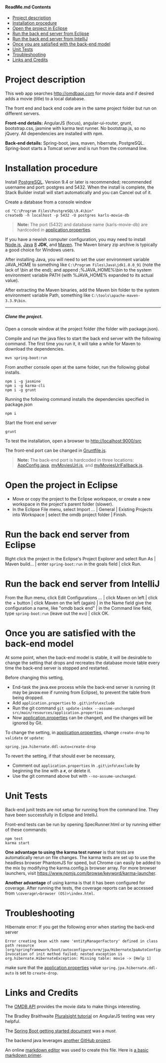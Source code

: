 #### ReadMe.md Contents

- [Project description](#project-description)
- [Installation procedure](#installation-procedure)
- [Open the project in Eclipse](#open-the-project-in-eclipse)
- [Run the back end server from Eclipse](#run-the-back-end-server-from-eclipse)
- [Run the back end server from IntelliJ](#run-the-back-end-server-from-intellij)
- [Once you are satisfied with the back-end model](#once-you-are-satisfied-with-the-back-end-model)
- [Unit Tests](#unit-tests)
- [Troubleshooting](#troubleshooting)
- [Links and Credits](#links-and-credits)

# Project description

This web app searches http://omdbapi.com for movie data and if desired adds a movie (title) to a local database.

The front end and back end code are in the same project folder but run on different servers. 

**Front-end details:** AngularJS (focus), angular-ui-router, grunt, bootstrap.css, jasmine with karma test runner. No bootstrap.js, so no jQuery. All dependencies are installed with npm.

**Back-end details:** Spring-boot, java, maven, hibernate, PostgreSQL. Spring-boot starts a Tomcat server and is run from the command line. 

# Installation procedure

Install [PostgreSQL](https://www.postgresql.org/download/). Version 9.4 or later is recommended; recommended username and port: postgres and 5432. When the install is complete, the Stack Builder install will start automatically and you can Cancel out of it.

Create a database from a console window

	cd "C:\Program Files\PostgreSQL\9.4\bin"
	createdb -h localhost -p 5432 -U postgres karls-movie-db

> **Note:** The port (5432) and database name (karls-movie-db) 
> are hardcoded in [application.properties].

If you have a newish computer configuration, you may need to install [Node.js], [Java][] [8](http://www.oracle.com/technetwork/java/javase/downloads/index.html) **JDK**, and [Maven]. The Maven binary zip archive is typically a good choice for Windows users. 

After installing Java, you will need to set the user environment variable JAVA_HOME to something like `C:\Program Files\Java\jdk1.8.0_91` (note the lack of \bin at the end); and append ;%JAVA_HOME%\bin to the system environment variable PATH (with %JAVA_HOME% expanded to its actual value).

After extracting the Maven binaries, add the Maven bin folder to the system environment variable Path, something like `C:\tools\apache-maven-3.3.9\bin`.

----

##### Clone the project.

Open a console window at the project folder (the folder with package.json).

Compile and run the java files to start the back end server with the following command. The first time you run it, it will take a while for Maven to download the dependencies.

	mvn spring-boot:run

From another console open at the same folder, run the following global installs.

	npm i -g jasmine
	npm i -g karma-cli
	npm i -g grunt

Running the following command installs the dependencies specified in package.json

	npm i

Start the front end server 

	grunt

To test the installation, open a browser to [http://localhost:9000/src](http://localhost:9000/src)

The front-end port can be changed in [Gruntfile.js](Gruntfile.js).

> **Note:** The back-end port is hardcoded in three locations: 
> [AppConfig.java], 
> [myMoviesUrl.js], and 
> [myMoviesUrlFallback.js].

# Open the project in Eclipse 

- Move or copy the project to the Eclipse workspace, or create a new workspace in the project's parent folder (slower).
- In the Eclipse File menu, select Import ... | General | Existing Projects into Workspace | select the omdb project folder | Finish.

# Run the back end server from Eclipse

Right click the project in the Eclipse's Project Explorer and select Run As | Maven build... | enter `spring-boot:run` in the goals field | click Run.

# Run the back end server from IntelliJ

From the Run menu, click Edit Configurations ... | click Maven on left | click the + button | click Maven on the left (again) | in the Name field give the configuration a name, like "omdb back end" | in the Command line field, type `spring-boot:run` (leave out the `mvn`) | click OK.

# Once you are satisfied with the back-end model

At some point, when the back-end model is stable, it will be desirable to change the setting that drops and recreates the database movie table every time the back-end server is stopped and restarted. 

Before changing this setting,

- End-task the java.exe process while the back-end server is running (it may be javaw.exe if running from Eclipse), to prevent the table from being dropped.
- Add `application.properties` to `.git\info\exclude`
- Run the git command `git update-index --assume-unchanged src/main/resources/application.properties`
- Now [application.properties] can be changed, and the changes will be ignored by Git.

To change the setting, in [application.properties], change `create-drop` to `validate` or `update`:
```
spring.jpa.hibernate.ddl-auto=create-drop
```

To revert the setting, if that should ever be necessary,

- Comment out `application.properties` in `.git\info\exclude` by beginning the line with a `#`, or delete it.
- Use the git command above but with `--no-assume-unchanged`.

# Unit Tests

Back-end junit tests are not setup for running from the command line. They have been successfully in Eclipse and IntelliJ.

Front-end tests can be run by opening SpecRunner.html or by running either of these commands:

	npm test
	karma start

**One advantage to using the karma test runner** is that tests are automatically rerun on file changes. The karma tests are set up to use the headless browser PhantomJS for speed, but Chrome can easily be added to the mix by modifying the karma.config.js browser array. For more browser launchers, visit https://www.npmjs.com/browse/keyword/karma-launcher.

**Another advantage** of using karma is that it has been configured for coverage. After running the tests, the coverage reports can be accessed from `\coverage\<browser (OS)>\index.html`.

# Troubleshooting

Hibernate error: If you get the following error when starting the back-end server

```
Error creating bean with name 'entityManagerFactory' defined in class path resource [org/springframework/boot/autoconfigure/orm/jpa/HibernateJpaAutoConfiguration.class]: Invocation of init method failed; nested exception is org.hibernate.HibernateException: Missing table: movie -> [Help 1]
```

make sure that the [application.properties] value `spring.jpa.hibernate.ddl-auto` is set to `create-drop`.

# Links and Credits

The [OMDB API] provides the movie data to make things interesting.

The Bradley Braithwaite [Pluralsight tutorial] on AngularJS testing was very helpful.

The [Spring Boot getting started document] was a *must*.

The backend java leverages [another GitHub project].

An online [markdown editor] was used to create this file. Here is [a basic markdown primer].

[//]: # (any or all of the following references could have be placed anywhere in this file; note that surrounding the url with angle brackets is optional)

[Node.js]: https://nodejs.org/en/download/current/
[Java]: http://www.java.com
[Maven]: http://maven.apache.org/
[pom.xml]: pom.xml
[application.properties]: src/main/resources/application.properties
[AppConfig.java]: src/main/java/config/AppConfig.java
[myMoviesUrl.js]: src/js/values/myMoviesUrl.js
[myMoviesUrlFallback.js]: src/js/values/myMoviesUrlFallback01.js
[markdown editor]: <http://dillinger.io> "dillinger.io is an online markdown editor that can save to and import from your Dropbox or OneDrive"
[pluralsight tutorial]: <https://app.pluralsight.com/library/courses/angularjs-ngmock-unit-testing>
[omdb api]: <http://omdbapi.com>
[spring boot getting started document]: <http://docs.spring.io/spring-boot/docs/current-SNAPSHOT/reference/htmlsingle/#getting-started-installing-spring-boot>
[another GitHub project]: <https://github.com/AlgiersJUG/spring-boot-postgres-sample>
[same-file link]: http://stackoverflow.com/questions/6695439/how-do-you-create-link-to-a-named-anchor-in-multimarkdown
[a basic markdown primer]: http://docs.gitlab.com/ee/markdown/markdown.html

<br /><br /><br /><br /><br /><br /><br /><br /><br /><br /><br /><br />
